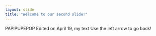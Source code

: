 ```yaml
---
layout: slide
title: "Welcome to our second slide!"
---
```

PAPIPUPEPOP Edited on April 19, my text 
Use the left arrow to go back!
